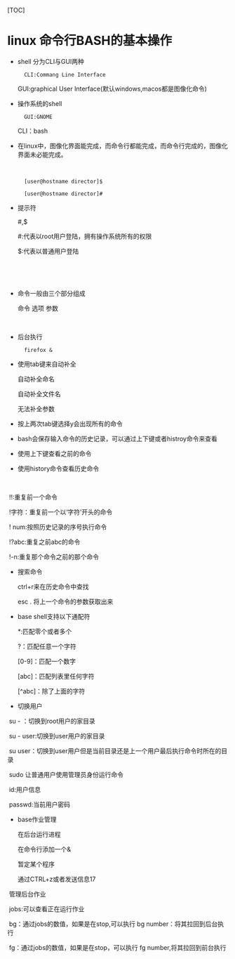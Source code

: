 [TOC]

# linux 命令行BASH的基本操作



- shell 分为CLI与GUI两种

		CLI:Commang Line Interface

	GUI:graphical User Interface(默认windows,macos都是图像化命令)



- 操作系统的shell

		GUI:GNOME

	CLI：bash



- 在linux中，图像化界面能完成，而命令行都能完成，而命令行完成的，图像化界面未必能完成。

	​	

		[user@hostname director]$
		
		[user@hostname director]#

- 提示符

   #,$

   	#:代表以root用户登陆，拥有操作系统所有的权限
   	
   	$:代表以普通用户登陆


   ​	

   ​	



- 命令一般由三个部分组成

	命令
	选项
	参数


   ​	

- 后台执行

		firefox &



- 使用tab键来自动补全

   自动补全命名

   自动补全文件名

   无法补全参数

   

- 按上两次tab键选择y会出现所有的命令



- bash会保存输入命令的历史记录，可以通过上下键或者histroy命令来查看
- 使用上下键查看之前的命令
- 使用history命令查看历史命令

	​	



​	!!:重复前一个命令

​	!字符：重复前一个以‘字符’开头的命令

​	! num:按照历史记录的序号执行命令

​	!?abc:重复之前abc的命令

​	!-n:重复那个命令之前的那个命令



- 搜索命令

  ctrl+r来在历史命令中查找

  esc . 将上一个命令的参数获取出来



- base shell支持以下通配符

  *:匹配零个或者多个

  ?：匹配任意一个字符

  [0-9]：匹配一个数字

  [abc]：匹配列表里任何字符

  [^abc]：除了上面的字符



- 切换用户



​	su - ：切换到root用户的家目录

​	su - user:切换到user用户的家目录

​	su user：切换到user用户但是当前目录还是上一个用户最后执行命令时所在的目录

​	sudo 让普通用户使用管理员身份运行命令

​	id:用户信息

​	passwd:当前用户密码



- base作业管理

  

  在后台运行进程

  在命令行添加一个&

  

  暂定某个程序

  通过CTRL+z或者发送信息17



​	管理后台作业

​	jobs:可以查看正在运行作业

​	bg：通过jobs的数值，如果是在stop,可以执行 bg  number：将其拉回到后台执行

​	fg：通过jobs的数值，如果是在stop，可以执行 fg number,将其拉回到前台执行




